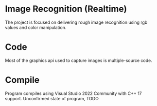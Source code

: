 # Image Recognition (Realtime)
The project is focused on delivering rough image recognition using rgb values and color manipulation.

# Code
Most of the graphics api used to capture images is multiple-source code.

# Compile
Program compiles using Visual Studio 2022 Community with C++ 17 support.
Unconfirmed state of program, TODO
